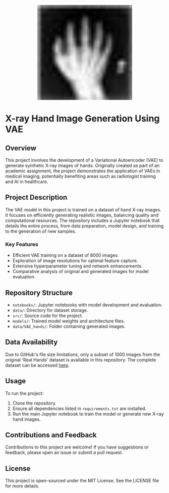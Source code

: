 <p align="center">
  <img src="https://github.com/TehmoorG/Generative-Hand-X-ray/blob/main/data/real_hands/000000.jpeg" alt="VAE X-ray Image" width="300"/>
</p>


# X-ray Hand Image Generation Using VAE

## Overview
This project involves the development of a Variational Autoencoder (VAE) to generate synthetic X-ray images of hands. Originally created as part of an academic assignment, the project demonstrates the application of VAEs in medical imaging, potentially benefiting areas such as radiologist training and AI in healthcare.

## Project Description
The VAE model in this project is trained on a dataset of hand X-ray images. It focuses on efficiently generating realistic images, balancing quality and computational resources. The repository includes a Jupyter notebook that details the entire process, from data preparation, model design, and training to the generation of new samples.

### Key Features
- Efficient VAE training on a dataset of 8000 images.
- Exploration of image resolutions for optimal feature capture.
- Extensive hyperparameter tuning and network enhancements.
- Comparative analysis of original and generated images for model evaluation.

## Repository Structure
- `notebooks/`: Jupyter notebooks with model development and evaluation.
- `data/`: Directory for dataset storage.
- `src/`: Source code for the project.
- `models/`: Trained model weights and architecture files.
- `data/VAE_hands/`: Folder containing generated images.

## Data Availability
Due to GitHub's file size limitations, only a subset of 1000 images from the original 'Real Hands' dataset is available in this repository. The complete dataset can be accessed [here](<https://drive.google.com/drive/folders/1uDMejVW4qjuw5iBpRqnZKwdyRCj_iYZO?usp=drive_link>).

## Usage
To run the project:
1. Clone the repository.
2. Ensure all dependencies listed in `requirements.txt` are installed.
3. Run the main Jupyter notebook to train the model or generate new X-ray hand images.

## Contributions and Feedback
Contributions to this project are welcome! If you have suggestions or feedback, please open an issue or submit a pull request.

## License
This project is open-sourced under the MIT License. See the LICENSE file for more details.
